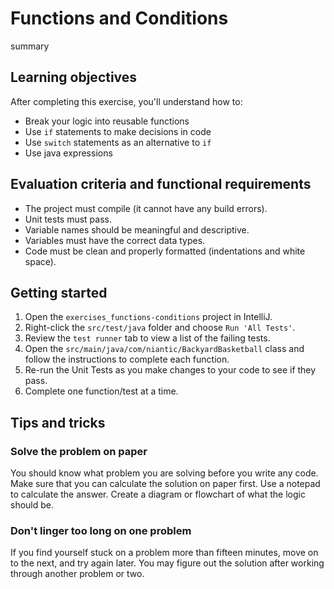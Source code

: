 # Functions and Conditions

summary

## Learning objectives

After completing this exercise, you'll understand how to:

* Break your logic into reusable functions
* Use `if` statements to make decisions in code
* Use `switch` statements as an alternative to `if`
* Use java expressions

## Evaluation criteria and functional requirements

* The project must compile (it cannot have any build errors).
* Unit tests must pass.
* Variable names should be meaningful and descriptive.
* Variables must have the correct data types.
* Code must be clean and properly formatted (indentations and white space).

## Getting started

1. Open the `exercises_functions-conditions` project in IntelliJ.
2. Right-click the `src/test/java` folder and choose `Run 'All Tests'`.
3. Review the `test runner` tab to view a list of the failing tests.
4. Open the `src/main/java/com/niantic/BackyardBasketball` class and follow 
   the instructions to complete each function.
4. Re-run the Unit Tests as you make changes to your code to see if they pass.
5. Complete one function/test at a time.

## Tips and tricks

### Solve the problem on paper

You should know what problem you are solving before you write any code. Make sure that you
can calculate the solution on paper first. Use a notepad to calculate the answer. Create a 
diagram or flowchart of what the logic should be.


### Don't linger too long on one problem

If you find yourself stuck on a problem more than fifteen minutes, move on to the next, and try again later. You may figure out the solution after working through another problem or two.

